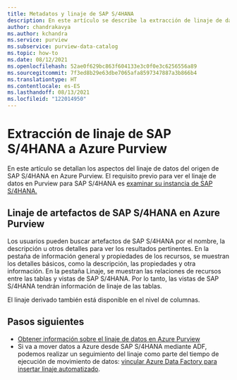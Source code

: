 ```yaml
---
title: Metadatos y linaje de SAP S/4HANA
description: En este artículo se describe la extracción de linaje de datos del origen de SAP S/4HANA.
author: chandrakavya
ms.author: kchandra
ms.service: purview
ms.subservice: purview-data-catalog
ms.topic: how-to
ms.date: 08/12/2021
ms.openlocfilehash: 52ae0f629bc863f604133e3c0f0e3c6256556a89
ms.sourcegitcommit: 7f3ed8b29e63dbe7065afa8597347887a3b866b4
ms.translationtype: HT
ms.contentlocale: es-ES
ms.lasthandoff: 08/13/2021
ms.locfileid: "122014950"
---
```

# <a name="how-to-get-lineage-from-sap-s4hana-into-azure-purview"></a>Extracción de linaje de SAP S/4HANA a Azure Purview

En este artículo se detallan los aspectos del linaje de datos del origen de SAP S/4HANA en Azure Purview. El requisito previo para ver el linaje de datos en Purview para SAP S/4HANA es [examinar su instancia de SAP S/4HANA.](../purview/register-scan-saps4hana-source.md) 

## <a name="lineage-of-sap-s4hana-artifacts-in-azure-purview"></a>Linaje de artefactos de SAP S/4HANA en Azure Purview

Los usuarios pueden buscar artefactos de SAP S/4HANA por el nombre, la descripción u otros detalles para ver los resultados pertinentes. En la pestaña de información general y propiedades de los recursos, se muestran los detalles básicos, como la descripción, las propiedades y otra información. En la pestaña Linaje, se muestran las relaciones de recursos entre las tablas y vistas de SAP S/4HANA. Por lo tanto, las vistas de SAP S/4HANA tendrán información de linaje de las tablas. 

El linaje derivado también está disponible en el nivel de columnas.

## <a name="next-steps"></a>Pasos siguientes

- [Obtener información sobre el linaje de datos en Azure Purview](catalog-lineage-user-guide.md)
- Si va a mover datos a Azure desde SAP S/4HANA mediante ADF, podemos realizar un seguimiento del linaje como parte del tiempo de ejecución de movimiento de datos: [vincular Azure Data Factory para insertar linaje automatizado](how-to-link-azure-data-factory.md).
